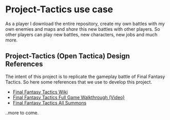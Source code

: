 # Project-Tactics use case
As a player I download the entire repository, create my own battles with my own enemies and maps and *share* this new battles with other players. So other players can play new battles, new characters, new jobs and much more. 

## Project-Tactics (Open Tactica) Design References

The intent of this project is to replicate the gameplay battle of Final Fantasy Tactics. So here some references that we use to develop this project.

- [Final Fantasy Tactics Wiki](https://finalfantasy.fandom.com/wiki/Final_Fantasy_Tactics)
- [Final Fantasy Tactics Full Game Walkthrough (Video)](https://youtu.be/8AIsju_KT-E?si=f9WIoEi8qWDf-And)
- [Final Fantasy Tactics All Summons](https://www.youtube.com/watch?v=bTi1R0bTq7A)

..more to come.
